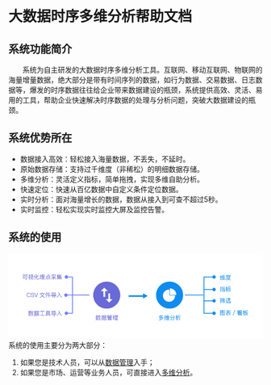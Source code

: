# 大数据时序多维分析帮助文档

## 系统功能简介

&emsp;&emsp;系统为自主研发的大数据时序多维分析工具。互联网、移动互联网、物联网的海量增量数据，绝大部分是带有时间序列的数据，如行为数据、交易数据、日志数据等，爆发的时序数据往往给企业带来数据建设的瓶颈，系统提供高效、灵活、易用的工具，帮助企业快速解决时序数据的处理与分析问题，突破大数据建设的瓶颈。


## 系统优势所在

* 数据接入高效：轻松接入海量数据，不丢失，不延时。
* 原始数据存储：支持过千维度（非稀松）的明细数据存储。
* 多维分析：灵活定义指标，简单拖拽，实现多维自助分析。
* 快速定位：快速从百亿数据中自定义条件定位数据。
* 实时分析：面对海量增长的数据，数据从接入到可查不超过5秒。
* 实时监控：轻松实现实时监控大屏及监控告警。

## 系统的使用
![](/assets/introduction/1.png)
系统的使用主要分为两大部分：
1.	如果您是技术人员，可以从[数据管理](project-management.md)入手；
2.	如果您是市场、运营等业务人员，可直接进入[多维分析](analytics/data-index.md)。
